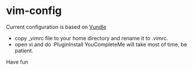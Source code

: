 # vim-config
Current configuration is based on [Vundle](https://github.com/VundleVim/Vundle.vim)
 *  copy \_vimrc file to your home directory and rename it to \.vimrc.
 * open vi and do :PluginInstall
 YouCompleteMe will take most of time, be patient.

 Have fun
